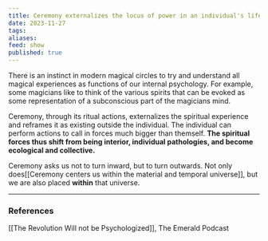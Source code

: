 ```yaml
---
title: Ceremony externalizes the locus of power in an individual's life
date: 2023-11-27
tags: 
aliases: 
feed: show
published: true
---
```

There is an instinct in modern magical circles to try and understand all magical experiences as functions of our internal psychology. For example, some magicians like to think of the various spirits that can be evoked as some representation of a subconscious part of the magicians mind.

Ceremony, through its ritual actions, externalizes the spiritual experience and reframes it as existing outside the individual. The individual can perform actions to call in forces much bigger than themself. __The spiritual forces thus shift from being interior, individual pathologies, and become ecological and collective.__

Ceremony asks us not to turn inward, but to turn outwards. Not only does[[Ceremony centers us within the material and temporal universe]], but we are also placed __within__ that universe.
___
### References
[[The Revolution Will not be Psychologized]], The Emerald Podcast
